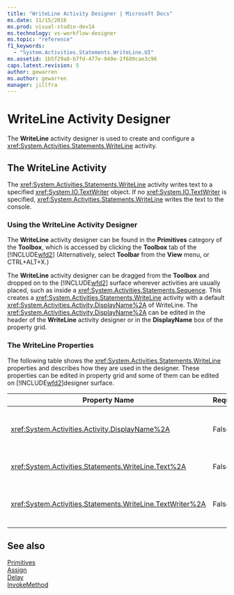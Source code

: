 ```yaml
---
title: "WriteLine Activity Designer | Microsoft Docs"
ms.date: 11/15/2016
ms.prod: visual-studio-dev14
ms.technology: vs-workflow-designer
ms.topic: "reference"
f1_keywords: 
  - "System.Activities.Statements.WriteLine.UI"
ms.assetid: 1b5f29a8-b7fd-477e-949e-2f689cae3c96
caps.latest.revision: 5
author: gewarren
ms.author: gewarren
manager: jillfra
---
```

# WriteLine Activity Designer
The **WriteLine** activity designer is used to create and configure a <xref:System.Activities.Statements.WriteLine> activity.  
  
## The WriteLine Activity  
 The <xref:System.Activities.Statements.WriteLine> activity writes text to a specified <xref:System.IO.TextWriter> object. If no <xref:System.IO.TextWriter> is specified, <xref:System.Activities.Statements.WriteLine> writes the text to the console.  
  
### Using the WriteLine Activity Designer  
 The **WriteLine** activity designer can be found in the **Primitives** category of the **Toolbox**, which is accessed by clicking the **Toolbox** tab of the [!INCLUDE[wfd2](../includes/wfd2-md.md)] (Alternatively, select **Toolbar** from the **View** menu, or CTRL+ALT+X.)  
  
 The **WriteLine** activity designer can be dragged from the **Toolbox** and dropped on to the [!INCLUDE[wfd2](../includes/wfd2-md.md)] surface wherever activities are usually placed, such as inside a <xref:System.Activities.Statements.Sequence>. This creates a <xref:System.Activities.Statements.WriteLine> activity with a default <xref:System.Activities.Activity.DisplayName%2A> of WriteLine. The <xref:System.Activities.Activity.DisplayName%2A> can be edited in the header of the **WriteLine** activity designer or in the **DisplayName** box of the property grid.  
  
### The WriteLine Properties  
 The following table shows the <xref:System.Activities.Statements.WriteLine> properties and describes how they are used in the designer. These properties can be edited in property grid and some of them can be edited on [!INCLUDE[wfd2](../includes/wfd2-md.md)]designer surface.  
  
|Property Name|Required|Usage|  
|-------------------|--------------|-----------|  
|<xref:System.Activities.Activity.DisplayName%2A>|False|The friendly name of the <xref:System.Activities.Statements.WriteLine> activity. The default is WriteLine. Although the <xref:System.Activities.Activity.DisplayName%2A> is not strictly required, it is best practice to use a one.|  
|<xref:System.Activities.Statements.WriteLine.Text%2A>|False|The text to write. To set the property, type a Visual Basic expression in the **Text** box on the **WriteLine** activity designer or in the property grid.|  
|<xref:System.Activities.Statements.WriteLine.TextWriter%2A>|False|The <xref:System.IO.TextWriter> to which the <xref:System.Activities.Statements.WriteLine> writes the <xref:System.Activities.Statements.WriteLine.Text%2A>. The default is the console.|  
  
## See also  
 [Primitives](../workflow-designer/primitives-activity-designers.md)   
 [Assign](../workflow-designer/assign-activity-designer.md)   
 [Delay](../workflow-designer/delay-activity-designer.md)   
 [InvokeMethod](../workflow-designer/invokemethod-activity-designer.md)